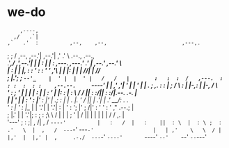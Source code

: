 # we-do
        ,----,                                                                                            
      ,/   .`|                                                                                            
    ,`   .'  :          ,--,    ,--,                        ,---,.                                        
  ;    ;     / ,--,   ,--.'|  ,--.'|                      ,'  .'  \            .--.,   .--.,              
.'___,/    ,',--.'|   |  | :  |  | :     ,---.          ,---.' .' |          ,--.'  \,--.'  \             
|    :     | |  |,    :  : '  :  : '    '   ,'\         |   |  |: |          |  | /\/|  | /\/             
;    |.';  ; `--'_    |  ' |  |  ' |   /   /   |        :   :  :  /   ,---.  :  : :  :  : :    ,--.--.    
`----'  |  | ,' ,'|   '  | |  '  | |  .   ; ,. :        :   |    ;   /     \ :  | |-,:  | |-, /       \   
    '   :  ; '  | |   |  | :  |  | :  '   | |: :        |   :     \ /    /  ||  : :/||  : :/|.--.  .-. |  
    |   |  ' |  | :   '  : |__'  : |__'   | .; :        |   |   . |.    ' / ||  |  .'|  |  .' \__\/: . .  
    '   :  | '  : |__ |  | '.'|  | '.'|   :    |        '   :  '; |'   ;   /|'  : '  '  : '   ," .--.; |  
    ;   |.'  |  | '.'|;  :    ;  :    ;\   \  /         |   |  | ; '   |  / ||  | |  |  | |  /  /  ,.  |  
    '---'    ;  :    ;|  ,   /|  ,   /  `----'          |   :   /  |   :    ||  : \  |  : \ ;  :   .'   \ 
             |  ,   /  ---`-'  ---`-'                   |   | ,'    \   \  / |  |,'  |  |,' |  ,     .-./ 
              ---`-'                                    `----'       `----'  `--'    `--'    `--`---'     
                                                                                                          
